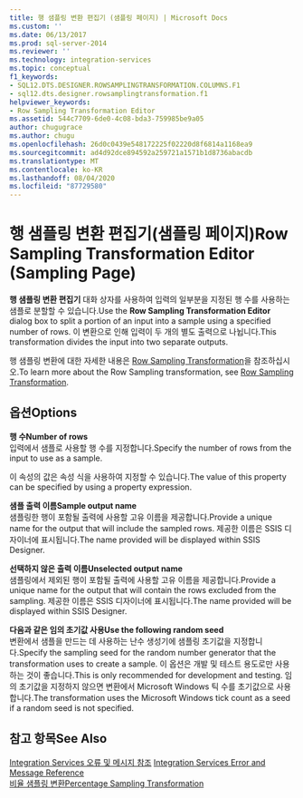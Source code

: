 ```yaml
---
title: 행 샘플링 변환 편집기 (샘플링 페이지) | Microsoft Docs
ms.custom: ''
ms.date: 06/13/2017
ms.prod: sql-server-2014
ms.reviewer: ''
ms.technology: integration-services
ms.topic: conceptual
f1_keywords:
- SQL12.DTS.DESIGNER.ROWSAMPLINGTRANSFORMATION.COLUMNS.F1
- sql12.dts.designer.rowsamplingtransformation.f1
helpviewer_keywords:
- Row Sampling Transformation Editor
ms.assetid: 544c7709-6de0-4c08-bda3-759985be9a05
author: chugugrace
ms.author: chugu
ms.openlocfilehash: 26d0c0439e548172225f02220d8f6814a1168ea9
ms.sourcegitcommit: ad4d92dce894592a259721a1571b1d8736abacdb
ms.translationtype: MT
ms.contentlocale: ko-KR
ms.lasthandoff: 08/04/2020
ms.locfileid: "87729580"
---
```

# <a name="row-sampling-transformation-editor-sampling-page"></a><span data-ttu-id="b5631-102">행 샘플링 변환 편집기(샘플링 페이지)</span><span class="sxs-lookup"><span data-stu-id="b5631-102">Row Sampling Transformation Editor (Sampling Page)</span></span>
  <span data-ttu-id="b5631-103">**행 샘플링 변환 편집기** 대화 상자를 사용하여 입력의 일부분을 지정된 행 수를 사용하는 샘플로 분할할 수 있습니다.</span><span class="sxs-lookup"><span data-stu-id="b5631-103">Use the **Row Sampling Transformation Editor** dialog box to split a portion of an input into a sample using a specified number of rows.</span></span> <span data-ttu-id="b5631-104">이 변환으로 인해 입력이 두 개의 별도 출력으로 나뉩니다.</span><span class="sxs-lookup"><span data-stu-id="b5631-104">This transformation divides the input into two separate outputs.</span></span>  
  
 <span data-ttu-id="b5631-105">행 샘플링 변환에 대한 자세한 내용은 [Row Sampling Transformation](data-flow/transformations/row-sampling-transformation.md)을 참조하십시오.</span><span class="sxs-lookup"><span data-stu-id="b5631-105">To learn more about the Row Sampling transformation, see [Row Sampling Transformation](data-flow/transformations/row-sampling-transformation.md).</span></span>  
  
## <a name="options"></a><span data-ttu-id="b5631-106">옵션</span><span class="sxs-lookup"><span data-stu-id="b5631-106">Options</span></span>  
 <span data-ttu-id="b5631-107">**행 수**</span><span class="sxs-lookup"><span data-stu-id="b5631-107">**Number of rows**</span></span>  
 <span data-ttu-id="b5631-108">입력에서 샘플로 사용할 행 수를 지정합니다.</span><span class="sxs-lookup"><span data-stu-id="b5631-108">Specify the number of rows from the input to use as a sample.</span></span>  
  
 <span data-ttu-id="b5631-109">이 속성의 값은 속성 식을 사용하여 지정할 수 있습니다.</span><span class="sxs-lookup"><span data-stu-id="b5631-109">The value of this property can be specified by using a property expression.</span></span>  
  
 <span data-ttu-id="b5631-110">**샘플 출력 이름**</span><span class="sxs-lookup"><span data-stu-id="b5631-110">**Sample output name**</span></span>  
 <span data-ttu-id="b5631-111">샘플링한 행이 포함될 출력에 사용할 고유 이름을 제공합니다.</span><span class="sxs-lookup"><span data-stu-id="b5631-111">Provide a unique name for the output that will include the sampled rows.</span></span> <span data-ttu-id="b5631-112">제공한 이름은 SSIS 디자이너에 표시됩니다.</span><span class="sxs-lookup"><span data-stu-id="b5631-112">The name provided will be displayed within SSIS Designer.</span></span>  
  
 <span data-ttu-id="b5631-113">**선택하지 않은 출력 이름**</span><span class="sxs-lookup"><span data-stu-id="b5631-113">**Unselected output name**</span></span>  
 <span data-ttu-id="b5631-114">샘플링에서 제외된 행이 포함될 출력에 사용할 고유 이름을 제공합니다.</span><span class="sxs-lookup"><span data-stu-id="b5631-114">Provide a unique name for the output that will contain the rows excluded from the sampling.</span></span> <span data-ttu-id="b5631-115">제공한 이름은 SSIS 디자이너에 표시됩니다.</span><span class="sxs-lookup"><span data-stu-id="b5631-115">The name provided will be displayed within SSIS Designer.</span></span>  
  
 <span data-ttu-id="b5631-116">**다음과 같은 임의 초기값 사용**</span><span class="sxs-lookup"><span data-stu-id="b5631-116">**Use the following random seed**</span></span>  
 <span data-ttu-id="b5631-117">변환에서 샘플을 만드는 데 사용하는 난수 생성기에 샘플링 초기값을 지정합니다.</span><span class="sxs-lookup"><span data-stu-id="b5631-117">Specify the sampling seed for the random number generator that the transformation uses to create a sample.</span></span> <span data-ttu-id="b5631-118">이 옵션은 개발 및 테스트 용도로만 사용하는 것이 좋습니다.</span><span class="sxs-lookup"><span data-stu-id="b5631-118">This is only recommended for development and testing.</span></span> <span data-ttu-id="b5631-119">임의 초기값을 지정하지 않으면 변환에서 Microsoft Windows 틱 수를 초기값으로 사용합니다.</span><span class="sxs-lookup"><span data-stu-id="b5631-119">The transformation uses the Microsoft Windows tick count as a seed if a random seed is not specified.</span></span>  
  
## <a name="see-also"></a><span data-ttu-id="b5631-120">참고 항목</span><span class="sxs-lookup"><span data-stu-id="b5631-120">See Also</span></span>  
 <span data-ttu-id="b5631-121">[Integration Services 오류 및 메시지 참조](../../2014/integration-services/integration-services-error-and-message-reference.md) </span><span class="sxs-lookup"><span data-stu-id="b5631-121">[Integration Services Error and Message Reference](../../2014/integration-services/integration-services-error-and-message-reference.md) </span></span>  
 [<span data-ttu-id="b5631-122">비율 샘플링 변환</span><span class="sxs-lookup"><span data-stu-id="b5631-122">Percentage Sampling Transformation</span></span>](data-flow/transformations/percentage-sampling-transformation.md)  
  
  

